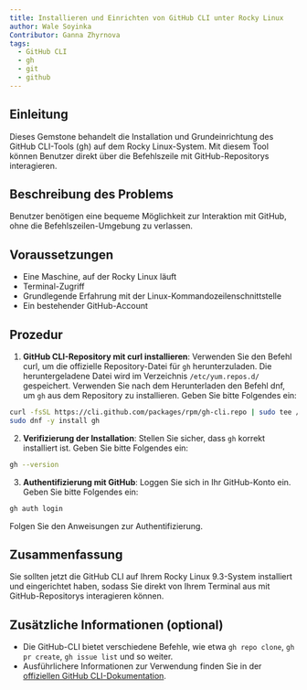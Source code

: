 ```yaml
---
title: Installieren und Einrichten von GitHub CLI unter Rocky Linux
author: Wale Soyinka
Contributor: Ganna Zhyrnova
tags:
  - GitHub CLI
  - gh
  - git
  - github
---
```


## Einleitung

Dieses Gemstone behandelt die Installation und Grundeinrichtung des GitHub CLI-Tools (gh) auf dem Rocky Linux-System. Mit diesem Tool können Benutzer direkt über die Befehlszeile mit GitHub-Repositorys interagieren.

## Beschreibung des Problems

Benutzer benötigen eine bequeme Möglichkeit zur Interaktion mit GitHub, ohne die Befehlszeilen-Umgebung zu verlassen.

## Voraussetzungen

- Eine Maschine, auf der Rocky Linux läuft
- Terminal-Zugriff
- Grundlegende Erfahrung mit der Linux-Kommandozeilenschnittstelle
- Ein bestehender GitHub-Account

## Prozedur

1. **GitHub CLI-Repository mit curl installieren**:
  Verwenden Sie den Befehl curl, um die offizielle Repository-Datei für `gh` herunterzuladen. Die heruntergeladene Datei wird im Verzeichnis `/etc/yum.repos.d/` gespeichert. Verwenden Sie nach dem Herunterladen den Befehl dnf, um `gh` aus dem Repository zu installieren. Geben Sie bitte Folgendes ein:

  ```bash
  curl -fsSL https://cli.github.com/packages/rpm/gh-cli.repo | sudo tee /etc/yum.repos.d/github-cli.repo
  sudo dnf -y install gh
  ```

2. **Verifizierung der Installation**:
  Stellen Sie sicher, dass `gh` korrekt installiert ist. Geben Sie bitte Folgendes ein:

  ```bash
  gh --version
  ```

3. **Authentifizierung mit GitHub**:
  Loggen Sie sich in Ihr GitHub-Konto ein. Geben Sie bitte Folgendes ein:

  ```bash
  gh auth login
  ```

  Folgen Sie den Anweisungen zur Authentifizierung.

## Zusammenfassung

Sie sollten jetzt die GitHub CLI auf Ihrem Rocky Linux 9.3-System installiert und eingerichtet haben, sodass Sie direkt von Ihrem Terminal aus mit GitHub-Repositorys interagieren können.

## Zusätzliche Informationen (optional)

- Die GitHub-CLI bietet verschiedene Befehle, wie etwa `gh repo clone`, `gh pr create`, `gh issue list` und so weiter.
- Ausführlichere Informationen zur Verwendung finden Sie in der [offiziellen GitHub CLI-Dokumentation](https://cli.github.com/manual/).
